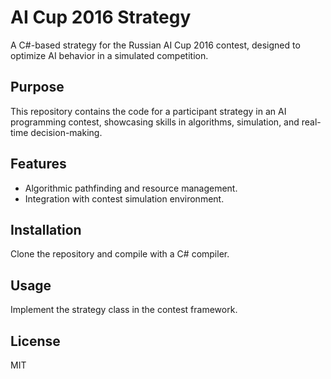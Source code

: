 # AI Cup 2016 Strategy

A C#-based strategy for the Russian AI Cup 2016 contest[](https://cups.online/ru/contests/raic-2016), designed to optimize AI behavior in a simulated competition.

## Purpose
This repository contains the code for a participant strategy in an AI programming contest, showcasing skills in algorithms, simulation, and real-time decision-making.

## Features
- Algorithmic pathfinding and resource management.
- Integration with contest simulation environment.

## Installation
Clone the repository and compile with a C# compiler.

## Usage
Implement the strategy class in the contest framework.

## License
MIT
